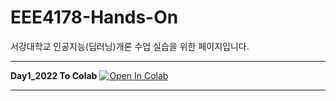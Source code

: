 # EEE4178-Hands-On

서강대학교
인공지능(딥러닝)개론 수업 실습을 위한 페이지입니다.

---
**Day1_2022 To Colab**
<a href="https://colab.research.google.com/github/mallang327/EEE4178-Hands-On/blob/main/Day1_2022.ipynb" target="_parent"><img src="https://colab.research.google.com/assets/colab-badge.svg" alt="Open In Colab"/></a>

---
